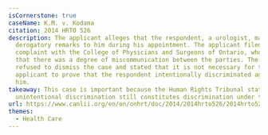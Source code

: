 ```yaml
---
isCornerstone: true
caseName: K.M. v. Kodama
citation: 2014 HRTO 526
description: The applicant alleges that the respondent, a urologist, made
  derogatory remarks to him during his appointment. The applicant filed a
  complaint with the College of Physicians and Surgeons of Ontario, who found
  that there was a degree of miscommunication between the parties. The OHRT
  refused to dismiss the case and stated that it is not necessary for the
  applicant to prove that the respondent intentionally discriminated against
  him.
takeaway: This case is important because the Human Rights Tribunal stated that
  unintentional discrimination still constitutes discrimination under the Code.
url: https://www.canlii.org/en/on/onhrt/doc/2014/2014hrto526/2014hrto526.html?resultIndex=1
themes:
  - Health Care
---
```


